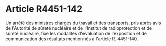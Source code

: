 # Article R4451-142

Un arrêté des ministres chargés du travail et des transports, pris après avis de l'Autorité de sûreté nucléaire et de l'Institut de radioprotection et de sûreté nucléaire, fixe les modalités d'évaluation de l'exposition et de communication des résultats mentionnés à l'article R. 4451-140.